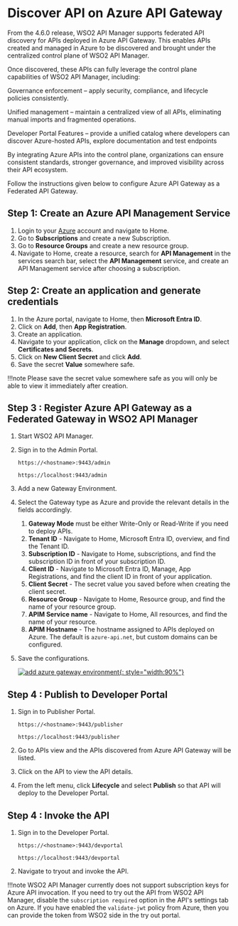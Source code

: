 # Discover API on Azure API Gateway

From the 4.6.0 release, WSO2 API Manager supports federated API discovery for APIs deployed in Azure API Gateway. This enables APIs created and managed in Azure to be discovered and brought under the centralized control plane of WSO2 API Manager.

Once discovered, these APIs can fully leverage the control plane capabilities of WSO2 API Manager, including:

Governance enforcement – apply security, compliance, and lifecycle policies consistently.

Unified management – maintain a centralized view of all APIs, eliminating manual imports and fragmented operations.

Developer Portal Features – provide a unified catalog where developers can discover Azure-hosted APIs, explore documentation and test endpoints

By integrating Azure APIs into the control plane, organizations can ensure consistent standards, stronger governance, and improved visibility across their API ecosystem.

Follow the instructions given below to configure Azure API Gateway as a Federated API Gateway.

## Step 1: Create an Azure API Management Service

1. Login to your [Azure](https://portal.azure.com) account and navigate to Home. 
2. Go to **Subscriptions** and create a new Subscription.
3. Go to **Resource Groups** and create a new resource group.
4. Navigate to Home, create a resource, search for **API Management** in the services search bar, select the **API Management** service, and create an API Management service after choosing a subscription.

## Step 2: Create an application and generate credentials

1. In the Azure portal, navigate to Home, then **Microsoft Entra ID**.
2. Click on **Add**, then **App Registration**.
3. Create an application.
4. Navigate to your application, click on the **Manage** dropdown, and select **Certificates and Secrets**.
5. Click on **New Client Secret** and click **Add**.
6. Save the secret **Value** somewhere safe.

!!!note 
    Please save the secret value somewhere safe as you will only be able to view it immediately after creation.

## Step 3 : Register Azure API Gateway as a Federated Gateway in WSO2 API Manager

1. Start WSO2 API Manager.
2. Sign in to the Admin Portal.

    `https://<hostname>:9443/admin`

    `https://localhost:9443/admin`

3. Add a new Gateway Environment.
4. Select the Gateway type as Azure and provide the relevant details in the fields accordingly.
    1. **Gateway Mode** must be either Write-Only or Read-Write if you need to deploy APIs.
    2. **Tenant ID** - Navigate to Home, Microsoft Entra ID, overview, and find the Tenant ID.
    3. **Subscription ID** - Navigate to Home, subscriptions, and find the subscription ID in front of your subscription ID.
    4. **Client ID** - Navigate to Microsoft Entra ID, Manage, App Registrations, and find the client ID in front of your application.
    5. **Client Secret** - The secret value you saved before when creating the client secret.
    6. **Resource Group** - Navigate to Home, Resource group, and find the name of your resource group.
    7. **APIM Service name** - Navigate to Home, All resources, and find the name of your resource.
    8. **APIM Hostname** - The hostname assigned to APIs deployed on Azure. The default is `azure-api.net`, but custom domains can be configured.
3. Save the configurations.

    [![add azure gateway environment]({{base_path}}/assets/img/deploy/add-azure-gw-environment.png){: style="width:90%"}]({{base_path}}/assets/img/deploy/add-azure-gw-environment.png)


## Step 4 : Publish to Developer Portal

1. Sign in to Publisher Portal.

   `https://<hostname>:9443/publisher`

   `https://localhost:9443/publisher`

2. Go to APIs view and the APIs discovered from Azure API Gateway will be listed.
3. Click on the API to view the API details.
4. From the left menu, click **Lifecycle** and select **Publish** so that API will deploy to the Developer Portal.

## Step 4 : Invoke the API
1. Sign in to the Developer Portal.

   `https://<hostname>:9443/devportal`

   `https://localhost:9443/devportal`

2. Navigate to tryout and invoke the API.

!!!note
    WSO2 API Manager currently does not support subscription keys for Azure API invocation. If you need to try out the API from WSO2 API Manager, disable the `subscription required` option in the API's settings tab on Azure.
    If you have enabled the `validate-jwt` policy from Azure, then you can provide the token from WSO2 side in the try out portal.
